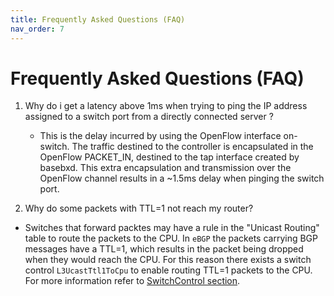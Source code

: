 ```yaml
---
title: Frequently Asked Questions (FAQ)
nav_order: 7
---
```

# Frequently Asked Questions (FAQ)

1. Why do i get a latency above 1ms when trying to ping the IP address assigned to a switch port from a directly connected server ?
   - This is the delay incurred by using the OpenFlow interface on-switch. The traffic destined to the controller is encapsulated in the OpenFlow PACKET_IN, destined to the tap interface created by basebxd. This extra encapsulation and transmission over the OpenFlow channel results in a ~1.5ms delay when pinging the switch port. 

2. Why do some packets with TTL=1 not reach my router?
  - Switches that forward packtes may have a rule in the "Unicast Routing" table to route the packets to the CPU. In `eBGP` the packets carrying BGP messages have a TTL=1, which results in the packet being dropped when they would reach the CPU. For this reason there exists a switch control `L3UcastTtl1ToCpu` to enable routing TTL=1 packets to the CPU. For more information refer to [SwitchControl section](platform_configuration/switchcontrol.md#ttl-controls). 
